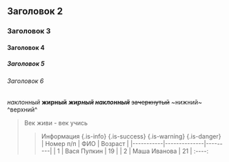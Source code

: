 ## Заголовок 2
### Заголовок 3
#### Заголовок 4
##### Заголовок 5
###### Заголовок 6
*наклонный*
**жирный**
***жирный наклонный***
~~зачеркнутый~~
~нижний~
^верхний^
> Век живи - век учись
> > Информация
{.is-info}
{.is-success}
{.is-warning}
{.is-danger}
> | Номер п/п | ФИО          | Возраст |
|-----------|--------------|---------|
| 1         | Вася Пупкин  | 19      |
| 2         | Маша Иванова | 21      |
> :----:
> 
